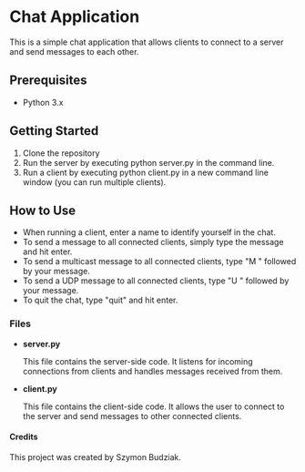 # Chat Application

This is a simple chat application that allows clients to connect to a server and send messages to each other.

## Prerequisites

- Python 3.x

## Getting Started

1. Clone the repository
2. Run the server by executing python server.py in the command line.
3. Run a client by executing python client.py in a new command line window (you can run multiple clients).

## How to Use

- When running a client, enter a name to identify yourself in the chat.
- To send a message to all connected clients, simply type the message and hit enter.
- To send a multicast message to all connected clients, type "M " followed by your message.
- To send a UDP message to all connected clients, type "U " followed by your message.
- To quit the chat, type "quit" and hit enter.

### Files

- **server.py**

  This file contains the server-side code. It listens for incoming connections from clients and handles messages
  received from them.

- **client.py**

  This file contains the client-side code. It allows the user to connect to the server and send messages to other
  connected clients.

#### Credits

This project was created by Szymon Budziak.